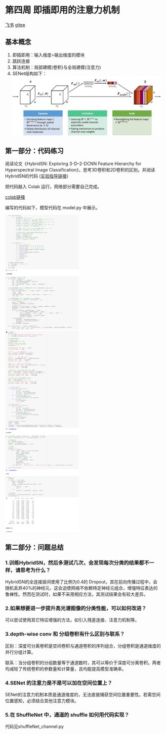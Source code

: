 # 第四周 即插即用的注意力机制

[飞书](https://oucaigroup.feishu.cn/wiki/EPVAw9ZoSiDULYkWbstcifU1nKh)
[gitee](https://gitee.com/gaopursuit/ouc-dl/blob/master/week04.md)

## 基本概念

1. 即插即用：输入维度=输出维度的模块
2. 跳跃连接
3. 算法机制：局部建模(卷积)与全局建模(注意力)
4. SENet结构如下：
![示意图](./pictures/0.jpg)

## 第一部分：代码练习

阅读论⽂《HybridSN: Exploring 3-D–2-DCNN Feature Hierarchy for Hyperspectral Image Classification》，思考3D卷积和2D卷积的区别。并阅读HybridSN的代码 ([实验指导链接](https://gitee.com/gaopursuit/ouc-dl/blob/master/lab/week04_HybridSN_GRSL2021.ipynb)) 

把代码敲⼊ Colab 运⾏，⽹络部分需要⾃⼰完成。

[colab链接](https://colab.research.google.com/drive/1rv-ZyDrPRsPTjQQzRT0pNn56KhwpT0Ma?usp=sharing)

编写的代码如下，模型代码在 model.py 中展示。

![示意图](./pictures/1.png)



## 第⼆部分：问题总结

### 1.训练HybridSN，然后多测试⼏次，会发现每次分类的结果都不⼀样，请思考为什么？ 

HybridSN的全连接层间使用了比例为0.4的 Dropout，其在前向传播过程中，会随机丢弃40%的神经元，这会迫使网络不依赖特定神经元组合，增强特征表达的鲁棒性。然而在测试时，如果不采用相应方法，其测试结果会有较大差异。


### 2.如果想要进⼀步提升⾼光谱图像的分类性能，可以如何改进？ 

可以尝试使用其它特征增强的方法，如引入残差连接、注意力机制等。


### 3.depth-wise conv 和 分组卷积有什么区别与联系？ 

区别：深度可分离卷积是空间卷积与通道卷积的序列组合，分组卷积是通道维度的并行分组计算。

联系：当分组卷积的分组数量等于通道数时，其可以等价于深度可分离卷积。两者均减轻了传统卷积的参数量和计算量，且均能提高模型准确率。

### 4.SENet 的注意⼒是不是可以加在空间位置上？ 

SENet的注意力机制‌本质是通道维度的‌，无法直接捕获空间位置重要性。若需空间位置感知，必须结合其他注意力模块。

### 5.在 ShuffleNet 中，通道的 shuffle 如何⽤代码实现？

代码见shuffleNet_channel.py